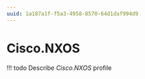 ```yaml
---
uuid: 1a187a1f-f5a3-4958-8570-64d1daf994d9
---
```



# Cisco.NXOS


<!-- prettier-ignore -->
!!! todo
    Describe *Cisco.NXOS* profile

